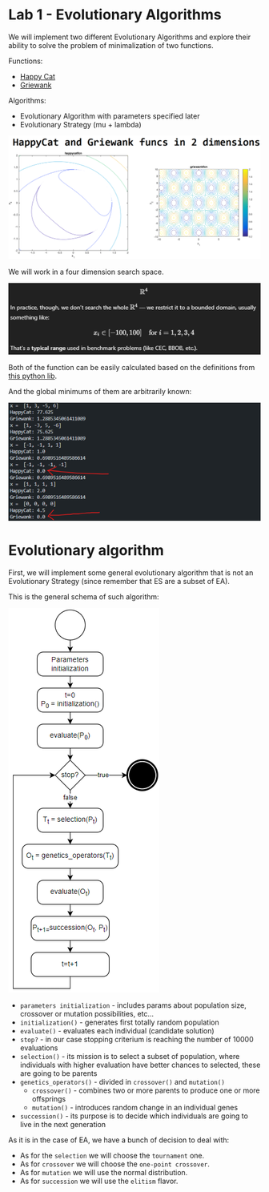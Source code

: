 # Lab 1 - Evolutionary Algorithms

We will implement two different Evolutionary Algorithms and explore their ability to solve the problem of minimalization of two functions.

Functions:
- [Happy Cat](https://benchmarkfcns.info/doc/happycatfcn.html)
- [Griewank](https://benchmarkfcns.info/doc/griewankfcn.html)

Algorithms:
- Evolutionary Algorithm with parameters specified later
- Evolutionary Strategy (mu + lambda)

![](img/1.png)

We will work in a four dimension search space.

![](img/2.png)

Both of the function can be easily calculated based on the definitions from [this python lib](https://benchmarkfcns.info/fcns).


And the global minimums of them are arbitrarily known:

![](img/3.png)



# Evolutionary algorithm

First, we will implement some general evolutionary algorithm that is not an Evolutionary Strategy (since remember that ES are a subset of EA).

This is the general schema of such algorithm:

![](img/4.png)

- `parameters initialization` - includes params about population size,  crossover or mutation possibilities, etc...
- `initialization()` - generates first totally random population
- `evaluate()` - evaluates each individual (candidate solution)
- `stop?` - in our case stopping criterium is reaching the number of 10000 evaluations
- `selection()` - its mission is to select a subset of population, where individuals with higher evaluation have better chances to selected, these are going to be parents
- `genetics_operators()` - divided in `crossover()` and `mutation()`
    - `crossover()` - combines two or more parents to produce one or more offsprings
    - `mutation()` - introduces random change in an individual genes
- `succession()` - its purpose is to decide which individuals are going to live in the next generation

As it is in the case of EA, we have a bunch of decision to deal with:
- As for the `selection` we will choose the `tournament` one.
- As for `crossover` we will choose the `one-point crossover`.
- As for `mutation` we will use the normal distribution.
- As for `succession` we will use the `elitism` flavor.

